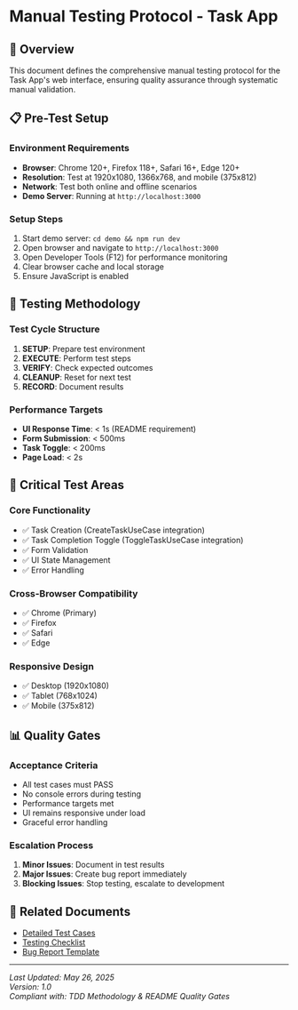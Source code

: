 # Manual Testing Protocol - Task App

## 🎯 Overview

This document defines the comprehensive manual testing protocol for the Task App's web interface, ensuring quality assurance through systematic manual validation.

## 📋 Pre-Test Setup

### Environment Requirements
- **Browser**: Chrome 120+, Firefox 118+, Safari 16+, Edge 120+
- **Resolution**: Test at 1920x1080, 1366x768, and mobile (375x812)
- **Network**: Test both online and offline scenarios
- **Demo Server**: Running at `http://localhost:3000`

### Setup Steps
1. Start demo server: `cd demo && npm run dev`
2. Open browser and navigate to `http://localhost:3000`
3. Open Developer Tools (F12) for performance monitoring
4. Clear browser cache and local storage
5. Ensure JavaScript is enabled

## 🔄 Testing Methodology

### Test Cycle Structure
1. **SETUP**: Prepare test environment
2. **EXECUTE**: Perform test steps
3. **VERIFY**: Check expected outcomes
4. **CLEANUP**: Reset for next test
5. **RECORD**: Document results

### Performance Targets
- **UI Response Time**: < 1s (README requirement)
- **Form Submission**: < 500ms
- **Task Toggle**: < 200ms
- **Page Load**: < 2s

## 🚨 Critical Test Areas

### Core Functionality
- ✅ Task Creation (CreateTaskUseCase integration)
- ✅ Task Completion Toggle (ToggleTaskUseCase integration)
- ✅ Form Validation
- ✅ UI State Management
- ✅ Error Handling

### Cross-Browser Compatibility
- ✅ Chrome (Primary)
- ✅ Firefox
- ✅ Safari
- ✅ Edge

### Responsive Design
- ✅ Desktop (1920x1080)
- ✅ Tablet (768x1024)
- ✅ Mobile (375x812)

## 📊 Quality Gates

### Acceptance Criteria
- All test cases must PASS
- No console errors during testing
- Performance targets met
- UI remains responsive under load
- Graceful error handling

### Escalation Process
1. **Minor Issues**: Document in test results
2. **Major Issues**: Create bug report immediately
3. **Blocking Issues**: Stop testing, escalate to development

## 🔗 Related Documents
- [Detailed Test Cases](./test-cases.md)
- [Testing Checklist](./testing-checklist.md)
- [Bug Report Template](./bug-report-template.md)

---

*Last Updated: May 26, 2025*  
*Version: 1.0*  
*Compliant with: TDD Methodology & README Quality Gates*
